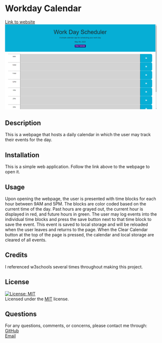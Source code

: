 
  # Workday Calendar     

   [Link to website](https://kylemoely.github.io/WorkDay-Calendar/)      
  !["screenshot"](./Assets/Capture.PNG)
  ## Description    
  This is a webpage that hosts a daily calendar in which the user may track their events for the day.    
      
  ## Installation    
  This is a simple web application. Follow the link above to the webpage to open it.    
      
  ## Usage    
  Upon opening the webpage, the user is presented with time blocks for each hour between 9AM and 5PM. The blocks are color coded based on the current time of the day. Past hours are grayed out, the current hour is displayed in red, and future hours in green. The user may log events into the individual time blocks and press the save button next to that time block to save the event. This event is saved to local storage and will be reloaded when the user leaves and returns to the page. When the Clear Calendar button at the top of the page is pressed, the calendar and local storage are cleared of all events.   
      
  ## Credits   
  I referenced w3schools several times throughout making this project.    
           
  ## License    
  [![License: MIT](https://img.shields.io/badge/License-MIT-yellow.svg)](https://opensource.org/licenses/MIT)   
  Licensed under the [MIT](https://opensource.org/licenses/MIT) license.    
     
  ## Questions   
  For any questions, comments, or concerns, please contact me through:   
  [GitHub](http://www.github.com/kylemoely)  
  [Email](mailto:kylemoely@gmail.com)
